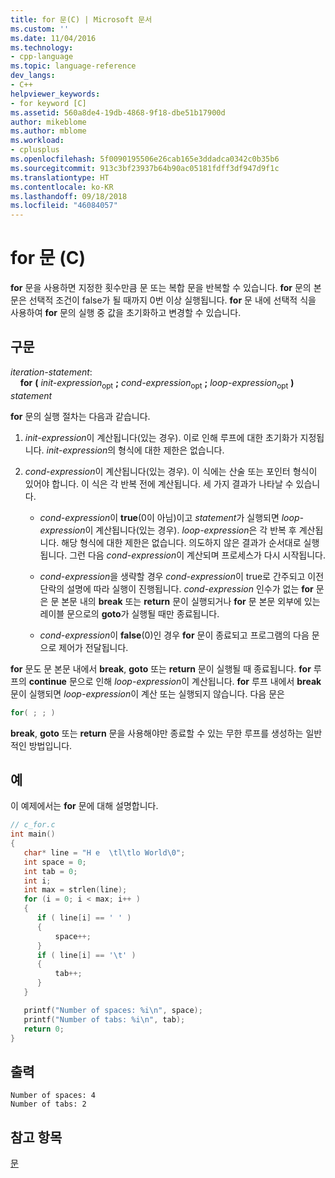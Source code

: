 ```yaml
---
title: for 문(C) | Microsoft 문서
ms.custom: ''
ms.date: 11/04/2016
ms.technology:
- cpp-language
ms.topic: language-reference
dev_langs:
- C++
helpviewer_keywords:
- for keyword [C]
ms.assetid: 560a8de4-19db-4868-9f18-dbe51b17900d
author: mikeblome
ms.author: mblome
ms.workload:
- cplusplus
ms.openlocfilehash: 5f0090195506e26cab165e3ddadca0342c0b35b6
ms.sourcegitcommit: 913c3bf23937b64b90ac05181fdff3df947d9f1c
ms.translationtype: HT
ms.contentlocale: ko-KR
ms.lasthandoff: 09/18/2018
ms.locfileid: "46084057"
---
```

# <a name="for-statement-c"></a>for 문 (C)

**for** 문을 사용하면 지정한 횟수만큼 문 또는 복합 문을 반복할 수 있습니다. **for** 문의 본문은 선택적 조건이 false가 될 때까지 0번 이상 실행됩니다. **for** 문 내에 선택적 식을 사용하여 **for** 문의 실행 중 값을 초기화하고 변경할 수 있습니다.

## <a name="syntax"></a>구문

*iteration-statement*:<br/>
&nbsp;&nbsp;&nbsp;&nbsp;**for** **(** *init-expression*<sub>opt</sub> **;** *cond-expression*<sub>opt</sub> **;** *loop-expression*<sub>opt</sub> **)** *statement*

**for** 문의 실행 절차는 다음과 같습니다.

1. *init-expression*이 계산됩니다(있는 경우). 이로 인해 루프에 대한 초기화가 지정됩니다. *init-expression*의 형식에 대한 제한은 없습니다.

2. *cond-expression*이 계산됩니다(있는 경우). 이 식에는 산술 또는 포인터 형식이 있어야 합니다. 이 식은 각 반복 전에 계산됩니다. 세 가지 결과가 나타날 수 있습니다.

   - *cond-expression*이 **true**(0이 아님)이고 *statement*가 실행되면 *loop-expression*이 계산됩니다(있는 경우). *loop-expression*은 각 반복 후 계산됩니다. 해당 형식에 대한 제한은 없습니다. 의도하지 않은 결과가 순서대로 실행됩니다. 그런 다음 *cond-expression*이 계산되며 프로세스가 다시 시작됩니다.

   - *cond-expression*을 생략할 경우 *cond-expression*이 true로 간주되고 이전 단락의 설명에 따라 실행이 진행됩니다. *cond-expression* 인수가 없는 **for** 문은 문 본문 내의 **break** 또는 **return** 문이 실행되거나 **for** 문 본문 외부에 있는 레이블 문으로의 **goto**가 실행될 때만 종료됩니다.

   - *cond-expression*이 **false**(0)인 경우 **for** 문이 종료되고 프로그램의 다음 문으로 제어가 전달됩니다.

**for** 문도 문 본문 내에서 **break**, **goto** 또는 **return** 문이 실행될 때 종료됩니다. **for** 루프의 **continue** 문으로 인해 *loop-expression*이 계산됩니다. **for** 루프 내에서 **break** 문이 실행되면 *loop-expression*이 계산 또는 실행되지 않습니다. 다음 문은

```C
for( ; ; )
```

**break**, **goto** 또는 **return** 문을 사용해야만 종료할 수 있는 무한 루프를 생성하는 일반적인 방법입니다.

## <a name="example"></a>예

이 예제에서는 **for** 문에 대해 설명합니다.

```C
// c_for.c
int main()
{
   char* line = "H e  \tl\tlo World\0";
   int space = 0;
   int tab = 0;
   int i;
   int max = strlen(line);
   for (i = 0; i < max; i++ )
   {
      if ( line[i] == ' ' )
      {
          space++;
      }
      if ( line[i] == '\t' )
      {
          tab++;
      }
   }

   printf("Number of spaces: %i\n", space);
   printf("Number of tabs: %i\n", tab);
   return 0;
}
```

## <a name="output"></a>출력

```Output
Number of spaces: 4
Number of tabs: 2
```

## <a name="see-also"></a>참고 항목

[문](../c-language/statements-c.md)
